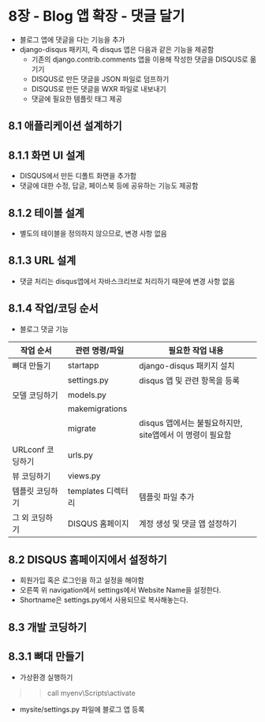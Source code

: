 # 8장 - Blog 앱 확장 - 댓글 달기

- 블로그 앱에 댓글을 다는 기능을 추가
- django-disqus 패키지, 즉 disqus 앱은 다음과 같은 기능을 제공함
    - 기존의 django.contrib.comments 앱을 이용해 작성한 댓글을 DISQUS로 옮기기
    - DISQUS로 만든 댓글을 JSON 파일로 덤프하기
    - DISQUS로 만든 댓글을 WXR 파일로 내보내기
    - 댓글에 필요한 템플릿 태그 제공
    
## 8.1 애플리케이션 설계하기

## 8.1.1 화면 UI 설계
- DISQUS에서 만든 디폴트 화면을 추가함
- 댓글에 대한 수정, 답글, 페이스북 등에 공유하는 기능도 제공함

## 8.1.2 테이블 설계
- 별도의 테이블을 정의하지 않으므로, 변경 사항 없음

## 8.1.3 URL 설계
- 댓글 처리는 disqus앱에서 자바스크리브로 처리하기 때문에 변경 사항 없음

## 8.1.4 작업/코딩 순서
- 블로그 댓글 기능

| 작업 순서        | 관련 명령/파일     | 필요한 작업 내용                                          |
|------------------|--------------------|-----------------------------------------------------------|
| 뼈대 만들기      | startapp           | django-disqus 패키지 설치                                 |
|                  | settings.py        | disqus 앱 및 관련 항목을 등록                             |
| 모델 코딩하기    | models.py          |                                                           |
|                  | makemigrations     |                                                           |
|                  | migrate            | disqus 앱에서는 불필요하지만, site앱에서 이 명령이 필요함 |
| URLconf 코딩하기 | urls.py            |                                                           |
| 뷰 코딩하기      | views.py           |                                                           |
| 템플릿 코딩하기  | templates 디렉터리 | 템플릿 파일 추가                                          |
| 그 외 코딩하기   | DISQUS 홈페이지    | 계정 생성 및 댓글 앱 설정하기                             |

## 8.2 DISQUS 홈페이지에서 설정하기
- 회원가입 혹은 로그인을 하고 설정을 해야함
- 오른쪽 위 navigation에서 settings에서 Website Name을 설정한다.
- Shortname은 settings.py에서 사용되므로 복사해놓는다.

## 8.3 개발 코딩하기

## 8.3.1 뼈대 만들기
- 가상환경 실행하기
>> call myenv\Scripts\activate

- mysite/settings.py 파일에 블로그 앱 등록